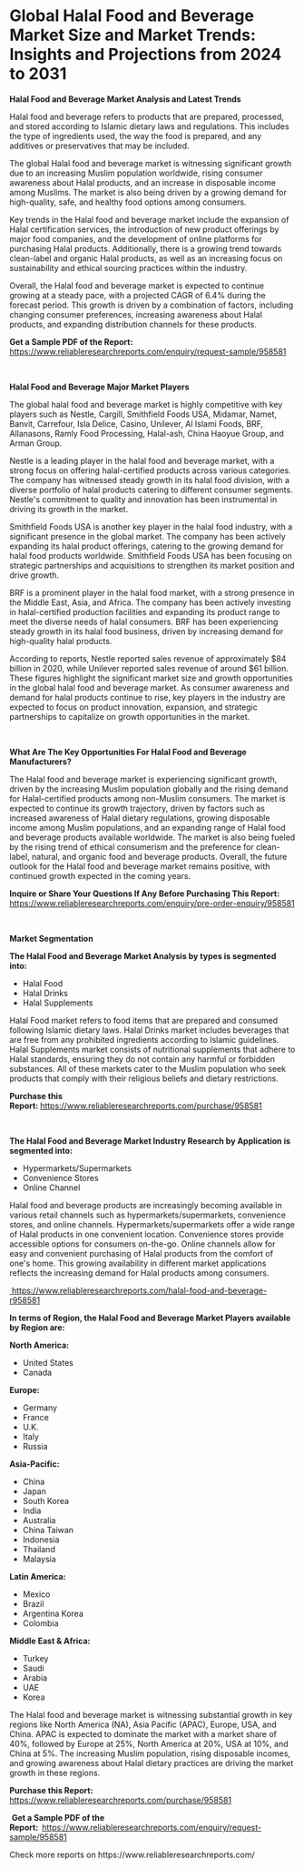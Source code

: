 <p><h1>Global Halal Food and Beverage Market Size and Market Trends: Insights and Projections from 2024 to 2031</h1></p><p><strong>Halal Food and Beverage Market Analysis and Latest Trends</strong></p>
<p><p>Halal food and beverage refers to products that are prepared, processed, and stored according to Islamic dietary laws and regulations. This includes the type of ingredients used, the way the food is prepared, and any additives or preservatives that may be included.</p><p>The global Halal food and beverage market is witnessing significant growth due to an increasing Muslim population worldwide, rising consumer awareness about Halal products, and an increase in disposable income among Muslims. The market is also being driven by a growing demand for high-quality, safe, and healthy food options among consumers.</p><p>Key trends in the Halal food and beverage market include the expansion of Halal certification services, the introduction of new product offerings by major food companies, and the development of online platforms for purchasing Halal products. Additionally, there is a growing trend towards clean-label and organic Halal products, as well as an increasing focus on sustainability and ethical sourcing practices within the industry.</p><p>Overall, the Halal food and beverage market is expected to continue growing at a steady pace, with a projected CAGR of 6.4% during the forecast period. This growth is driven by a combination of factors, including changing consumer preferences, increasing awareness about Halal products, and expanding distribution channels for these products.</p></p>
<p><strong>Get a Sample PDF of the Report:&nbsp;</strong> <a href="https://www.reliableresearchreports.com/enquiry/request-sample/958581">https://www.reliableresearchreports.com/enquiry/request-sample/958581</a></p>
<p>&nbsp;</p>
<p><strong>Halal Food and Beverage Major Market Players</strong></p>
<p><p>The global halal food and beverage market is highly competitive with key players such as Nestle, Cargill, Smithfield Foods USA, Midamar, Namet, Banvit, Carrefour, Isla Delice, Casino, Unilever, Al Islami Foods, BRF, Allanasons, Ramly Food Processing, Halal-ash, China Haoyue Group, and Arman Group.</p><p>Nestle is a leading player in the halal food and beverage market, with a strong focus on offering halal-certified products across various categories. The company has witnessed steady growth in its halal food division, with a diverse portfolio of halal products catering to different consumer segments. Nestle's commitment to quality and innovation has been instrumental in driving its growth in the market.</p><p>Smithfield Foods USA is another key player in the halal food industry, with a significant presence in the global market. The company has been actively expanding its halal product offerings, catering to the growing demand for halal food products worldwide. Smithfield Foods USA has been focusing on strategic partnerships and acquisitions to strengthen its market position and drive growth.</p><p>BRF is a prominent player in the halal food market, with a strong presence in the Middle East, Asia, and Africa. The company has been actively investing in halal-certified production facilities and expanding its product range to meet the diverse needs of halal consumers. BRF has been experiencing steady growth in its halal food business, driven by increasing demand for high-quality halal products.</p><p>According to reports, Nestle reported sales revenue of approximately $84 billion in 2020, while Unilever reported sales revenue of around $61 billion. These figures highlight the significant market size and growth opportunities in the global halal food and beverage market. As consumer awareness and demand for halal products continue to rise, key players in the industry are expected to focus on product innovation, expansion, and strategic partnerships to capitalize on growth opportunities in the market.</p></p>
<p>&nbsp;</p>
<p><strong>What Are The Key Opportunities For Halal Food and Beverage Manufacturers?</strong></p>
<p><p>The Halal food and beverage market is experiencing significant growth, driven by the increasing Muslim population globally and the rising demand for Halal-certified products among non-Muslim consumers. The market is expected to continue its growth trajectory, driven by factors such as increased awareness of Halal dietary regulations, growing disposable income among Muslim populations, and an expanding range of Halal food and beverage products available worldwide. The market is also being fueled by the rising trend of ethical consumerism and the preference for clean-label, natural, and organic food and beverage products. Overall, the future outlook for the Halal food and beverage market remains positive, with continued growth expected in the coming years.</p></p>
<p><strong>Inquire or Share Your Questions If Any Before Purchasing This Report:</strong> <a href="https://www.reliableresearchreports.com/enquiry/pre-order-enquiry/958581">https://www.reliableresearchreports.com/enquiry/pre-order-enquiry/958581</a></p>
<p>&nbsp;</p>
<p><strong>Market Segmentation</strong></p>
<p><strong>The Halal Food and Beverage Market Analysis by types is segmented into:</strong></p>
<p><ul><li>Halal Food</li><li>Halal Drinks</li><li>Halal Supplements</li></ul></p>
<p><p>Halal Food market refers to food items that are prepared and consumed following Islamic dietary laws. Halal Drinks market includes beverages that are free from any prohibited ingredients according to Islamic guidelines. Halal Supplements market consists of nutritional supplements that adhere to Halal standards, ensuring they do not contain any harmful or forbidden substances. All of these markets cater to the Muslim population who seek products that comply with their religious beliefs and dietary restrictions.</p></p>
<p><strong>Purchase this Report:&nbsp;</strong><a href="https://www.reliableresearchreports.com/purchase/958581">https://www.reliableresearchreports.com/purchase/958581</a></p>
<p>&nbsp;</p>
<p><strong>The Halal Food and Beverage Market Industry Research by Application is segmented into:</strong></p>
<p><ul><li>Hypermarkets/Supermarkets</li><li>Convenience Stores</li><li>Online Channel</li></ul></p>
<p><p>Halal food and beverage products are increasingly becoming available in various retail channels such as hypermarkets/supermarkets, convenience stores, and online channels. Hypermarkets/supermarkets offer a wide range of Halal products in one convenient location. Convenience stores provide accessible options for consumers on-the-go. Online channels allow for easy and convenient purchasing of Halal products from the comfort of one's home. This growing availability in different market applications reflects the increasing demand for Halal products among consumers.</p></p>
<p><a href="https://www.reliableresearchreports.com/halal-food-and-beverage-r958581">&nbsp;https://www.reliableresearchreports.com/halal-food-and-beverage-r958581</a></p>
<p><strong>In terms of Region, the Halal Food and Beverage Market Players available by Region are:</strong></p>
<p>
    <p> <strong> North America: </strong>
        <ul>
            <li>United States</li>
            <li>Canada</li>
        </ul>
        </p> 
    <p> <strong> Europe: </strong>
        <ul>
            <li>Germany</li>
            <li>France</li>
            <li>U.K.</li>
            <li>Italy</li>
            <li>Russia</li>
        </ul>
        </p> 
    <p> <strong> Asia-Pacific: </strong>
        <ul>
            <li>China</li>
            <li>Japan</li>
            <li>South Korea</li>
            <li>India</li>
            <li>Australia</li>
            <li>China Taiwan</li>
            <li>Indonesia</li>
            <li>Thailand</li>
            <li>Malaysia</li>
        </ul>
        </p> 
    <p> <strong> Latin America: </strong>
        <ul>
            <li>Mexico</li>
            <li>Brazil</li>
            <li>Argentina Korea</li>
            <li>Colombia</li>
        </ul>
        </p> 
    <p> <strong> Middle East & Africa: </strong>
        <ul>
            <li>Turkey</li>
            <li>Saudi</li>
            <li>Arabia</li>
            <li>UAE</li>
            <li>Korea</li>
        </ul>
    </p>
    </p>
<p><p>The Halal food and beverage market is witnessing substantial growth in key regions like North America (NA), Asia Pacific (APAC), Europe, USA, and China. APAC is expected to dominate the market with a market share of 40%, followed by Europe at 25%, North America at 20%, USA at 10%, and China at 5%. The increasing Muslim population, rising disposable incomes, and growing awareness about Halal dietary practices are driving the market growth in these regions.</p></p>
<p><strong>Purchase this Report: </strong><a href="https://www.reliableresearchreports.com/purchase/958581">https://www.reliableresearchreports.com/purchase/958581</a></p>
<p>&nbsp;<strong>Get a Sample PDF of the Report:&nbsp;&nbsp;</strong><a href="https://www.reliableresearchreports.com/enquiry/request-sample/958581">https://www.reliableresearchreports.com/enquiry/request-sample/958581</a></p>
<p><strong></strong></p>
<p>Check more reports on https://www.reliableresearchreports.com/</p>